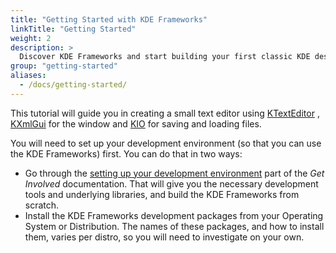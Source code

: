 ```yaml
---
title: "Getting Started with KDE Frameworks"
linkTitle: "Getting Started"
weight: 2
description: >
  Discover KDE Frameworks and start building your first classic KDE desktop application.
group: "getting-started"
aliases:
  - /docs/getting-started/
---
```


This tutorial will guide you in creating a small text editor using
[KTextEditor](docs:ktexteditor;index.html)
, [KXmlGui](docs:kxmlgui;index.html) for
the window and [KIO](docs:kio;index.html)
for saving and loading files.

You will need to set up your development environment (so that you can use the KDE Frameworks) first. You can do that in two ways:
- Go through the [setting up your development environment](https://community.kde.org/Get_Involved/development) part of the *Get Involved* documentation. That will give you the necessary development tools and underlying libraries, and build the KDE Frameworks from scratch.
- Install the KDE Frameworks development packages from your Operating System or Distribution. The names of these packages, and how to install them, varies per distro, so you will need to investigate on your own.
